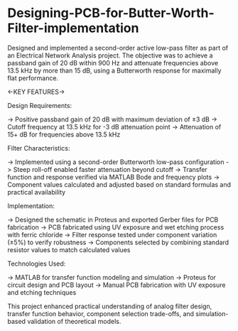 # Designing-PCB-for-Butter-Worth-Filter-implementation
Designed and implemented a second-order active low-pass filter as part of an Electrical Network Analysis project. The objective was to achieve a passband gain of 20 dB within 900 Hz and attenuate frequencies above 13.5 kHz by more than 15 dB, using a Butterworth response for maximally flat performance.

<-KEY FEATURES->

Design Requirements:

-> Positive passband gain of 20 dB with maximum deviation of ±3 dB
-> Cutoff frequency at 13.5 kHz for -3 dB attenuation point
-> Attenuation of 15+ dB for frequencies above 13.5 kHz

Filter Characteristics:

-> Implemented using a second-order Butterworth low-pass configuration
-> Steep roll-off enabled faster attenuation beyond cutoff
-> Transfer function and response verified via MATLAB Bode and frequency plots
-> Component values calculated and adjusted based on standard formulas and practical availability

Implementation:

-> Designed the schematic in Proteus and exported Gerber files for PCB fabrication
-> PCB fabricated using UV exposure and wet etching process with ferric chloride
-> Filter response tested under component variation (±5%) to verify robustness
-> Components selected by combining standard resistor values to match calculated values

Technologies Used:

-> MATLAB for transfer function modeling and simulation
-> Proteus for circuit design and PCB layout
-> Manual PCB fabrication with UV exposure and etching techniques

This project enhanced practical understanding of analog filter design, transfer function behavior, component selection trade-offs, and simulation-based validation of theoretical models.
